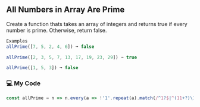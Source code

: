 ## All Numbers in Array Are Prime

Create a function thats takes an array of integers and returns true if every number is prime. Otherwise, return false.
```js
Examples
allPrime([7, 5, 2, 4, 6]) ➞ false

allPrime([2, 3, 5, 7, 13, 17, 19, 23, 29]) ➞ true

allPrime([1, 5, 3]) ➞ false
```
### :computer: My Code
```js
const allPrime = n => n.every(a => !'1'.repeat(a).match(/^1?$|^(11+?)\1+$/));
```

